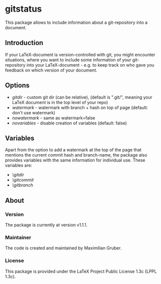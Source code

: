# gitstatus

This package allows to include information about a git-repository into a document.

## Introduction

If your LaTeX-document is version-controlled with git, you might encounter situations, where you want to include some information of your git-repository into your LaTeX-document - e.g. to keep track on who gave you feedback on which version of your document. 

## Options

- *gitdir* - custom git dir (can be relative), (default is ".git/", meaning your LaTeX document is in the top level of your repo)
- *watermark* - watermark with branch + hash on top of page (default: don't use watermark)
- *nowatermark* - same as watermark=false
- *novariables* - disable creation of variables (default: false)

## Variables

Apart from the option to add a watermark at the top of the page that mentions the current commit hash and branch-name, the package also provides variables with the same information for individual use. 
These variables are:

- *\gitdir*
- *\gitcommit*
- *\gitbranch*

## About

### Version

The package is currently at version v1.1.1.

### Maintainer

The code is created and maintained by Maximilian Gruber.

### License

This package is provided under the LaTeX Project Public License 1.3c (LPPL 1.3c).
